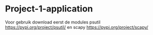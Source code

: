 # Project-1-application

Voor gebruik download eerst de modules psutil          
https://pypi.org/project/psutil/     en scapy
https://pypi.org/project/scapy/
